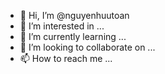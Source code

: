 - 👋 Hi, I’m @nguyenhuutoan
- 👀 I’m interested in ...
- 🌱 I’m currently learning ...
- 💞️ I’m looking to collaborate on ...
- 📫 How to reach me ...

<!---
nguyenhuutoan/nguyenhuutoan is a ✨ special ✨ repository because its `README.md` (this file) appears on your GitHub profile.
You can click the Preview link to take a look at your changes.
--->
